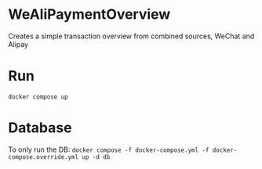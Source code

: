 # WeAliPaymentOverview
Creates a simple transaction overview from combined sources, WeChat and Alipay

# Run
`docker compose up`

# Database
To only run the DB:
`docker compose -f docker-compose.yml -f docker-compose.override.yml up -d db`